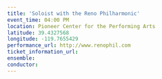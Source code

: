 ```yaml
---
title: 'Soloist with the Reno Philharmonic'
event_time: 04:00 PM
location: Pioneer Center for the Performing Arts
latitude: 39.4327568
longitude: -119.7655429
performance_url: http://www.renophil.com
ticket_information_url: 
ensemble: 
conductor: 
---
```

